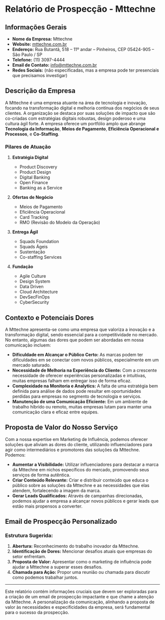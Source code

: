 # Relatório de Prospecção - Mttechne

## Informações Gerais
- **Nome da Empresa:** Mttechne
- **Website:** [mttechne.com.br](http://www.mttechne.com.br)
- **Endereço:** Rua Butantã, 518 – 11º andar – Pinheiros, CEP 05424-905 – São Paulo / SP
- **Telefone:** (11) 3097-4444
- **Email de Contato:** info@mttechne.com.br
- **Redes Sociais:** (não especificadas, mas a empresa pode ter presenciais que precisamos investigar)

## Descrição da Empresa
A Mttechne é uma empresa atuante na área de tecnologia e inovação, focando na transformação digital e melhoria contínua dos negócios de seus clientes. A organização se destaca por suas soluções de impacto que são co-criadas com estratégias digitais robustas, design poderoso e uma cultura ágil forte. A empresa oferece um portfólio amplo que abrange **Tecnologia da Informação**, **Meios de Pagamento**, **Eficiência Operacional e Processos**, e **Co-Staffing**.

### Pilares de Atuação
1. **Estratégia Digital**
   - Product Discovery
   - Product Design
   - Digital Banking
   - Open Finance
   - Banking as a Service

2. **Ofertas de Negócio**
   - Meios de Pagamento
   - Eficiência Operacional
   - Card Tracking
   - RMO (Revisão do Modelo da Operação)

3. **Entrega Ágil**
   - Squads Foundation
   - Squads Ágeis
   - Sustentação
   - Co-staffing Services

4. **Fundação**
   - Agile Culture
   - Design System
   - Data Driven
   - Cloud Architecture
   - DevSecFinOps
   - CyberSecurity

## Contexto e Potenciais Dores
A Mttechne apresenta-se como uma empresa que valoriza a inovação e a transformação digital, sendo essencial para a competitividade no mercado. No entanto, algumas das dores que podem ser abordadas em nossa comunicação incluem:

- **Dificuldade em Alcançar o Público Certo:** As marcas podem ter dificuldades em se conectar com novos públicos, especialmente em um mercado saturado.
- **Necessidade de Melhoria na Experiência do Cliente:** Com a crescente necessidade de oferecer experiências personalizadas e intuitivas, muitas empresas falham em entregar isso de forma eficaz.
- **Complexidade na Monitoria e Analytics:** A falta de uma estratégia bem definida para análise de dados pode resultar em oportunidades perdidas para empresas no segmento de tecnologia e serviços.
- **Manutenção de uma Comunicação Eficiente:** Em um ambiente de trabalho híbrido ou remoto, muitas empresas lutam para manter uma comunicação clara e eficaz entre equipes.

## Proposta de Valor do Nosso Serviço
Com a nossa expertise em Marketing de Influência, podemos oferecer soluções que aliviam as dores do cliente, utilizando influenciadores para agir como intermediários e promotores das soluções da Mttechne. Podemos:

- **Aumentar a Visibilidade:** Utilizar influenciadores para destacar a marca da Mttechne em nichos específicos do mercado, promovendo seus serviços de forma autêntica.
- **Criar Conteúdo Relevante:** Criar e distribuir conteúdo que educa o público sobre as soluções da Mttechne e as necessidades que elas atendem, fortalecendo a imagem da marca.
- **Gerar Leads Qualificados:** Através de campanhas direcionadas, podemos ajudar a empresa a alcançar novos públicos e gerar leads que estão mais propensos a converter.

## Email de Prospecção Personalizado
### Estrutura Sugerida:
1. **Abertura:** Reconhecimento do trabalho inovador da Mttechne.
2. **Identificação de Dores:** Mencionar desafios atuais que empresas do setor enfrentam.
3. **Proposta de Valor:** Apresentar como o marketing de influência pode ajudar a Mttechne a superar esses desafios.
4. **Chamada para Ação:** Propor uma reunião ou chamada para discutir como podemos trabalhar juntos.

---

Este relatório contém informações cruciais que devem ser exploradas para a criação de um email de prospecção impactante e que chame a atenção da Mttechne. A personalização da comunicação, alinhando a proposta de valor às necessidades e especificidades da empresa, será fundamental para o sucesso da prospecção.